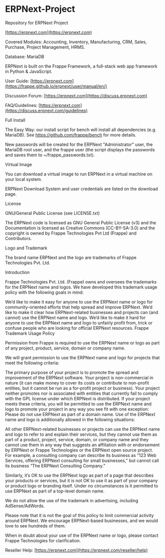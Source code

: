 # ERPNext-Project
Repository for ERPNext Project

[https://erpnext.com](https://erpnext.com)

Covered Modules:
Accounting, Inventory, Manufacturing, CRM, Sales, Purchase, Project Management, HRMS.

Database:
MariaDB

ERPNext is built on the Frappe Framework, a full-stack web app framework in Python & JavaScript.

User Guide:
[https://erpnext.com](https://frappe.github.io/erpnext/user/manual/en/)

Discussion Forum:
[https://erpnext.com](https://discuss.erpnext.com)

FAQ/Guidelines:
[https://erpnext.com](https://discuss.erpnext.com/guidelines)

Full Install

The Easy Way: our install script for bench will install all dependencies (e.g. MariaDB). See https://github.com/frappe/bench for more details.

New passwords will be created for the ERPNext "Administrator" user, the MariaDB root user, and the frappe user (the script displays the passwords and saves them to ~/frappe_passwords.txt).

Virtual Image

You can download a virtual image to run ERPNext in a virtual machine on your local system.

ERPNext Download
System and user credentials are listed on the download page.

License

GNU/General Public License (see LICENSE.txt)

The ERPNext code is licensed as GNU General Public License (v3) and the Documentation is licensed as Creative Commons (CC-BY-SA-3.0) and the copyright is owned by Frappe Technologies Pvt Ltd (Frappe) and Contributors.

Logo and Trademark

The brand name ERPNext and the logo are trademarks of Frappe Technologies Pvt. Ltd.

Introduction

Frappe Technologies Pvt. Ltd. (Frappe) owns and oversees the trademarks for the ERPNext name and logos. We have developed this trademark usage policy with the following goals in mind:

We’d like to make it easy for anyone to use the ERPNext name or logo for community-oriented efforts that help spread and improve ERPNext.
We’d like to make it clear how ERPNext-related businesses and projects can (and cannot) use the ERPNext name and logo.
We’d like to make it hard for anyone to use the ERPNext name and logo to unfairly profit from, trick or confuse people who are looking for official ERPNext resources.
Frappe Trademark Usage Policy

Permission from Frappe is required to use the ERPNext name or logo as part of any project, product, service, domain or company name.

We will grant permission to use the ERPNext name and logo for projects that meet the following criteria:

The primary purpose of your project is to promote the spread and improvement of the ERPNext software.
Your project is non-commercial in nature (it can make money to cover its costs or contribute to non-profit entities, but it cannot be run as a for-profit project or business). Your project neither promotes nor is associated with entities that currently fail to comply with the GPL license under which ERPNext is distributed.
If your project meets these criteria, you will be permitted to use the ERPNext name and logo to promote your project in any way you see fit with one exception: Please do not use ERPNext as part of a domain name.
Use of the ERPNext name and logo is additionally allowed in the following situations:

All other ERPNext-related businesses or projects can use the ERPNext name and logo to refer to and explain their services, but they cannot use them as part of a product, project, service, domain, or company name and they cannot use them in any way that suggests an affiliation with or endorsement by ERPNext or Frappe Technologies or the ERPNext open source project. For example, a consulting company can describe its business as “123 Web Services, offering ERPNext consulting for small businesses,” but cannot call its business “The ERPNext Consulting Company.”

Similarly, it’s OK to use the ERPNext logo as part of a page that describes your products or services, but it is not OK to use it as part of your company or product logo or branding itself. Under no circumstances is it permitted to use ERPNext as part of a top-level domain name.

We do not allow the use of the trademark in advertising, including AdSense/AdWords.

Please note that it is not the goal of this policy to limit commercial activity around ERPNext. We encourage ERPNext-based businesses, and we would love to see hundreds of them.

When in doubt about your use of the ERPNext name or logo, please contact Frappe Technologies for clarification.

Reseller Help:
[https://erpnext.com](https://erpnext.com/reseller/help)
